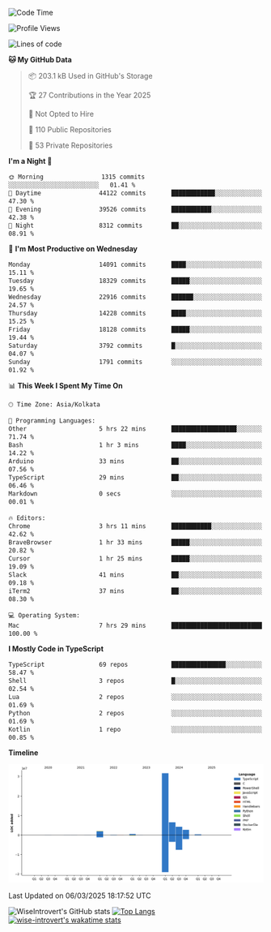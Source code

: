 <!--START_SECTION:waka-->
![Code Time](http://img.shields.io/badge/Code%20Time-2%2C238%20hrs%2035%20mins-blue)

![Profile Views](http://img.shields.io/badge/Profile%20Views-3-blue)

![Lines of code](https://img.shields.io/badge/From%20Hello%20World%20I%27ve%20Written-48.3%20million%20lines%20of%20code-blue)

**🐱 My GitHub Data** 

> 📦 203.1 kB Used in GitHub's Storage 
 > 
> 🏆 27 Contributions in the Year 2025
 > 
> 🚫 Not Opted to Hire
 > 
> 📜 110 Public Repositories 
 > 
> 🔑 53 Private Repositories 
 > 
**I'm a Night 🦉** 

```text
🌞 Morning                1315 commits        ░░░░░░░░░░░░░░░░░░░░░░░░░   01.41 % 
🌆 Daytime                44122 commits       ████████████░░░░░░░░░░░░░   47.30 % 
🌃 Evening                39526 commits       ███████████░░░░░░░░░░░░░░   42.38 % 
🌙 Night                  8312 commits        ██░░░░░░░░░░░░░░░░░░░░░░░   08.91 % 
```
📅 **I'm Most Productive on Wednesday** 

```text
Monday                   14091 commits       ████░░░░░░░░░░░░░░░░░░░░░   15.11 % 
Tuesday                  18329 commits       █████░░░░░░░░░░░░░░░░░░░░   19.65 % 
Wednesday                22916 commits       ██████░░░░░░░░░░░░░░░░░░░   24.57 % 
Thursday                 14228 commits       ████░░░░░░░░░░░░░░░░░░░░░   15.25 % 
Friday                   18128 commits       █████░░░░░░░░░░░░░░░░░░░░   19.44 % 
Saturday                 3792 commits        █░░░░░░░░░░░░░░░░░░░░░░░░   04.07 % 
Sunday                   1791 commits        ░░░░░░░░░░░░░░░░░░░░░░░░░   01.92 % 
```


📊 **This Week I Spent My Time On** 

```text
🕑︎ Time Zone: Asia/Kolkata

💬 Programming Languages: 
Other                    5 hrs 22 mins       ██████████████████░░░░░░░   71.74 % 
Bash                     1 hr 3 mins         ████░░░░░░░░░░░░░░░░░░░░░   14.22 % 
Arduino                  33 mins             ██░░░░░░░░░░░░░░░░░░░░░░░   07.56 % 
TypeScript               29 mins             ██░░░░░░░░░░░░░░░░░░░░░░░   06.46 % 
Markdown                 0 secs              ░░░░░░░░░░░░░░░░░░░░░░░░░   00.01 % 

🔥 Editors: 
Chrome                   3 hrs 11 mins       ███████████░░░░░░░░░░░░░░   42.62 % 
BraveBrowser             1 hr 33 mins        █████░░░░░░░░░░░░░░░░░░░░   20.82 % 
Cursor                   1 hr 25 mins        █████░░░░░░░░░░░░░░░░░░░░   19.09 % 
Slack                    41 mins             ██░░░░░░░░░░░░░░░░░░░░░░░   09.18 % 
iTerm2                   37 mins             ██░░░░░░░░░░░░░░░░░░░░░░░   08.30 % 

💻 Operating System: 
Mac                      7 hrs 29 mins       █████████████████████████   100.00 % 
```

**I Mostly Code in TypeScript** 

```text
TypeScript               69 repos            ███████████████░░░░░░░░░░   58.47 % 
Shell                    3 repos             █░░░░░░░░░░░░░░░░░░░░░░░░   02.54 % 
Lua                      2 repos             ░░░░░░░░░░░░░░░░░░░░░░░░░   01.69 % 
Python                   2 repos             ░░░░░░░░░░░░░░░░░░░░░░░░░   01.69 % 
Kotlin                   1 repo              ░░░░░░░░░░░░░░░░░░░░░░░░░   00.85 % 
```



**Timeline**

![Lines of Code chart](https://raw.githubusercontent.com/wise-introvert/wise-introvert/master/assets/bar_graph.png)


 Last Updated on 06/03/2025 18:17:52 UTC
<!--END_SECTION:waka-->

![WiseIntrovert's GitHub stats](https://github-readme-stats.vercel.app/api?username=wise-introvert&count_private=true&show_icons=true)
[![Top Langs](https://github-readme-stats.vercel.app/api/top-langs/?username=wise-introvert&langs_count=10)](https://github.com/anuraghazra/github-readme-stats)
[![wise-introvert's wakatime stats](https://github-readme-stats.vercel.app/api/wakatime?username=wiseintrovert)](https://github.com/anuraghazra/github-readme-stats)
